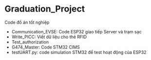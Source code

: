# Graduation_Project
Code đồ án tốt nghiệp

- Communication_EVSE: Code ESP32 giao tiếp Server và trạm sạc
- Write_PICC: Viết dữ liệu cho thẻ RFID
- Test_authorization
- G474_Master: Code STM32 CIMS
- testUART.py: code simulation STM32 để test hoạt động của ESP32